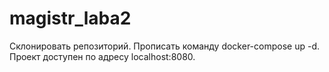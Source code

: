 # magistr_laba2
Склонировать репозиторий.
Прописать команду docker-compose up -d.
Проект доступен по адресу localhost:8080.
